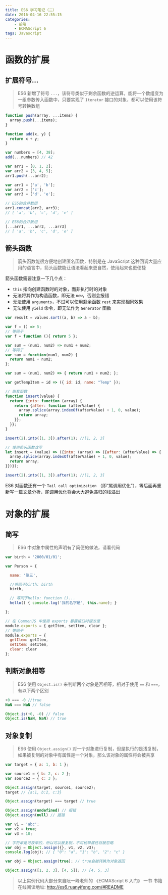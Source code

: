 ```yaml
---
title: ES6 学习笔记（二）
date: 2016-04-16 22:55:15
categories:
    - 前端
    - ECMAScript 6
tags: Javascript
---
```


# 函数的扩展

## 扩展符号...
> ES6 新增了符号 `...`，该符号类似于剩余函数的逆运算，能将一个数组变为一组参数传入函数中，只要实现了 `Iterator` 接口的对象，都可以使用该符号转换数组

```JavaScript
function push(array, ...items) {
  array.push(...items);
}

function add(x, y) {
  return x + y;
}

var numbers = [4, 38];
add(...numbers) // 42

var arr1 = [0, 1, 2];
var arr2 = [3, 4, 5];
arr1.push(...arr2);

var arr1 = ['a', 'b'];
var arr2 = ['c'];
var arr3 = ['d', 'e'];

// ES5的合并数组
arr1.concat(arr2, arr3);
// [ 'a', 'b', 'c', 'd', 'e' ]

// ES6的合并数组
[...arr1, ...arr2, ...arr3]
// [ 'a', 'b', 'c', 'd', 'e' ]
```

## 箭头函数
> 箭头函数能很方便地创建匿名函数，特别是在 JavaScript 这种回调大量应用的语言中，箭头函数能让语法看起来更自然，使用起来也更便捷

箭头函数需要注意一下几个点：
* `this` 指向创建函数时的对象，而非执行时的对象
* 无法将其作为构造函数，即无法 `new`，否则会报错
* 无法使用 `arguments`，不过可以使用剩余函数 `rest` 来实现相同效果
* 无法使用 `yield` 命令，即无法作为 `Generator` 函数

```JavaScript
var result = values.sort((a, b) => a - b);

var f = () => 5;
// 等同于
var f = function (){ return 5 };

var sum = (num1, num2) => num1 + num2;
// 等同于
var sum = function(num1, num2) {
  return num1 + num2;
};

var sum = (num1, num2) => { return num1 + num2; };

var getTempItem = id => ({ id: id, name: "Temp" });

// 嵌套函数
function insert(value) {
  return {into: function (array) {
    return {after: function (afterValue) {
      array.splice(array.indexOf(afterValue) + 1, 0, value);
      return array;
    }};
  }};
}

insert(2).into([1, 3]).after(1); //[1, 2, 3]

// 使用箭头函数改写
let insert = (value) => ({into: (array) => ({after: (afterValue) => {
  array.splice(array.indexOf(afterValue) + 1, 0, value);
  return array;
}})});

insert(2).into([1, 3]).after(1); //[1, 2, 3]
```
ES6 对函数还有一个 `Tail call optimization` （即“尾调用优化”），等后面再重新写一篇文章分析，尾调用优化将会大大避免递归的栈溢出

# 对象的扩展

## 简写
> ES6 中对象中属性的声明有了简便的做法，请看代码

```JavaScript
var birth = '2000/01/01';

var Person = {

  name: '张三',

  //等同于birth: birth
  birth,

  // 等同于hello: function ()...
  hello() { console.log('我的名字是', this.name); }

};

// 在 CommonJS 中使用 exports 暴露接口时很方便
module.exports = { getItem, setItem, clear };
// 等同于
module.exports = {
  getItem: getItem,
  setItem: setItem,
  clear: clear
};
```

## 判断对象相等
> ES6 使用 `Object.is()` 来判断两个对象是否相等，相对于使用 `==` 和 `===`，有以下两个区别

```JavaScript
+0 === -0 //true
NaN === NaN // false

Object.is(+0, -0) // false
Object.is(NaN, NaN) // true
```

## 对象复制
> ES6 使用 `Object.assign()` 对一个对象进行复制，但是执行的是浅复制，如果被复制的对象中有属性是一个对象，那么该对象的属性将会被共享

```JavaScript
var target = { a: 1, b: 1 };

var source1 = { b: 2, c: 2 };
var source2 = { c: 3 };

Object.assign(target, source1, source2);
target // {a:1, b:2, c:3}

Object.assign(target) === target // true

Object.assign(undefined) // 报错
Object.assign(null) // 报错

var v1 = 'abc';
var v2 = true;
var v3 = 10;

// 字符串是可枚举的，所以可以被复制，不可枚举属性将被忽略
var obj = Object.assign({}, v1, v2, v3);
console.log(obj); // { "0": "a", "1": "b", "2": "c" }

var obj = Object.assign(true); // true会被转换为对象返回

Object.assign([1, 2, 3], [4, 5]); // [4, 5, 3]

```

> 以上实例代码大部分来自阮一峰老师的 《ECMAScript 6 入门》 一书
> 书籍在线阅读地址: http://es6.ruanyifeng.com/#README
